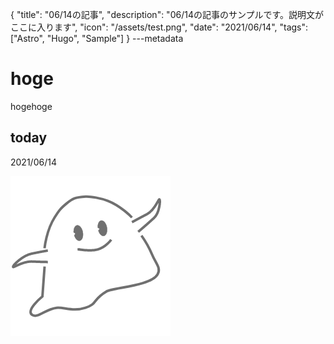 {
  "title": "06/14の記事",
  "description": "06/14の記事のサンプルです。説明文がここに入ります",
  "icon": "/assets/test.png",
  "date": "2021/06/14",
  "tags": ["Astro", "Hugo", "Sample"]
}
---metadata

# hoge
hogehoge

## today
2021/06/14

![img](/assets/test.png)